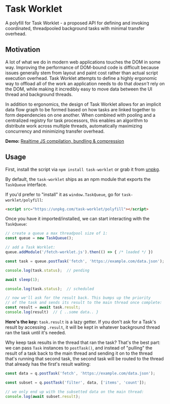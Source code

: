 # Task Worklet

A polyfill for Task Worklet - a proposed API for defining and invoking coordinated, threadpooled background tasks with minimal transfer overhead.

## Motivation

A lot of what we do in modern web applications touches the DOM in some way.
Improving the performance of DOM-bound code is difficult because issues generally stem from layout and paint cost rather than actual script execution overhead.
Task Worklet attempts to define a highly ergonomic way to offload all of the work an application needs to do that _doesn't_ rely on the DOM, while making it incredibly easy to move data between the UI thread and background threads.

In addition to ergonomics, the design of Task Worklet allows for an implicit data flow graph to be formed based on how tasks are linked together to form dependencies on one another.  When combined with pooling and a centralized registry for task processors, this enables an algorithm to distribute work across multiple threads, automatically maximizing concurrency and minimizing transfer overhead.

**Demo:** [Realtime JS compilation, bundling & compression](https://jsfiddle.net/developit/wfLsxgy0/179/)

## Usage

First, install the script via `npm install task-worklet` or grab it from [unpkg](https://unpkg.com/task-worklet).

By default, the `task-worklet` ships as an npm module that exports the `TaskQueue` interface.

If you'd prefer to "install" it as `window.TaskQueue`, go for `task-worklet/polyfill`:

```html
<script src="https://unpkg.com/task-worklet/polyfill"></script>
```

Once you have it imported/installed, we can start interacting with the `TaskQueue`:

```js
// create a queue a max threadpool size of 1:
const queue = new TaskQueue();

// add a Task Worklet:
queue.addModule('/fetch-worklet.js').then(() => { /* loaded */ })

const task = queue.postTask('fetch', 'https://example.com/data.json');

console.log(task.status);  // pending

await sleep(1);

console.log(task.status);  // scheduled

// now we'll ask for the result back. This bumps up the priority
// of the task and sends its result to the main thread once complete:
const result = await task.result;
console.log(result)  // { ..some data.. }
```

**Here's the key:**  `task.result` is a lazy getter. If you don't ask for a Task's result by accessing `.result`, it will be kept in whatever background thread ran the task until it's needed.

Why keep task results in the thread that ran the task?
That's the best part: we can pass `Task` instances to `postTask()`, and instead of "pulling" the result of a task back to the main thread and sending it on to the thread that's running that second task, the second task will be routed to the thread that already has the first's result waiting:

```js
const data = q.postTask('fetch', 'https://example.com/data.json');

const subset = q.postTask('filter', data, ['items', 'count']);

// we only end up with the subsetted data on the main thread:
console.log(await subset.result);
```
